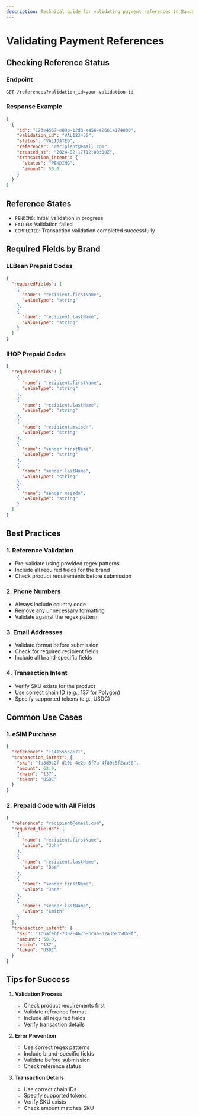 ```yaml
---
description: Technical guide for validating payment references in Bando. Ensure secure transaction processing with our validation endpoints.
---
```


# Validating Payment References

## Checking Reference Status

### Endpoint

```http
GET /references?validation_id=your-validation-id
```

### Response Example

```json
[
  {
    "id": "123e4567-e89b-12d3-a456-426614174000",
    "validation_id": "VAL123456",
    "status": "VALIDATED",
    "reference": "recipient@email.com",
    "created_at": "2024-02-17T12:00:00Z",
    "transaction_intent": {
      "status": "PENDING",
      "amount": 50.0
    }
  }
]
```

## Reference States

- `PENDING`: Initial validation in progress
- `FAILED`: Validation failed
- `COMPLETED`: Transaction validation completed successfully

## Required Fields by Brand

### LLBean Prepaid Codes

```json
{
  "requiredFields": [
    {
      "name": "recipient.firstName",
      "valueType": "string"
    },
    {
      "name": "recipient.lastName",
      "valueType": "string"
    }
  ]
}
```

### IHOP Prepaid Codes

```json
{
  "requiredFields": [
    {
      "name": "recipient.firstName",
      "valueType": "string"
    },
    {
      "name": "recipient.lastName",
      "valueType": "string"
    },
    {
      "name": "recipient.msisdn",
      "valueType": "string"
    },
    {
      "name": "sender.firstName",
      "valueType": "string"
    },
    {
      "name": "sender.lastName",
      "valueType": "string"
    },
    {
      "name": "sender.msisdn",
      "valueType": "string"
    }
  ]
}
```

## Best Practices

### 1. Reference Validation

- Pre-validate using provided regex patterns
- Include all required fields for the brand
- Check product requirements before submission

### 2. Phone Numbers

- Always include country code
- Remove any unnecessary formatting
- Validate against the regex pattern

### 3. Email Addresses

- Validate format before submission
- Check for required recipient fields
- Include all brand-specific fields

### 4. Transaction Intent

- Verify SKU exists for the product
- Use correct chain ID (e.g., 137 for Polygon)
- Specify supported tokens (e.g., USDC)

## Common Use Cases

### 1. eSIM Purchase

```json
{
  "reference": "+14155552671",
  "transaction_intent": {
    "sku": "fa8d9c2f-d10b-4e2b-8f7a-4f89c5f2aa56",
    "amount": 62.0,
    "chain": "137",
    "token": "USDC"
  }
}
```

### 2. Prepaid Code with All Fields

```json
{
  "reference": "recipient@email.com",
  "required_fields": [
    {
      "name": "recipient.firstName",
      "value": "John"
    },
    {
      "name": "recipient.lastName",
      "value": "Doe"
    },
    {
      "name": "sender.firstName",
      "value": "Jane"
    },
    {
      "name": "sender.lastName",
      "value": "Smith"
    }
  ],
  "transaction_intent": {
    "sku": "1c5afebf-7302-467b-bcaa-d2a3b8b5869f",
    "amount": 50.0,
    "chain": "137",
    "token": "USDC"
  }
}
```

## Tips for Success

1. **Validation Process**

   - Check product requirements first
   - Validate reference format
   - Include all required fields
   - Verify transaction details

2. **Error Prevention**

   - Use correct regex patterns
   - Include brand-specific fields
   - Validate before submission
   - Check reference status

3. **Transaction Details**
   - Use correct chain IDs
   - Specify supported tokens
   - Verify SKU exists
   - Check amount matches SKU
